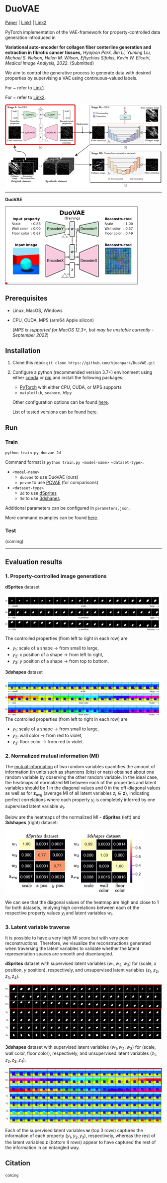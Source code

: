 # DuoVAE

[Paper]() | [Link1]() | [Link2]()

PyTorch implementation of the VAE-framework for property-controlled data generation introduced in

**Variational auto-encoder for collagen fiber centerline generation and extraction in fibrotic cancer tissues,**
*Hyojoon Park, Bin Li,  Yuming Liu, Michael S. Nelson, Helen M. Wilson, Eftychios Sifakis, Kevin W. Eliceiri, Medical Image Analysis, 2022*. (Submitted)

We aim to control the generative process to generate data with desired properties by supervising a VAE using continuous-valued labels.

For ~ refer to [Link1]().

For ~ refer to [Link2]().

![figure](/etc/figures/pipeline.png)

---

**DuoVAE**

![duovae](/etc/figures/duovae_all_loop.gif)

## Prerequisites
- Linux, MacOS, Windows
- CPU, CUDA, MPS (arm64 Apple silicon)

  (*MPS is supported for MacOS 12.3+, but may be unstable currently - September 2022*)

## Installation

1. Clone this repo: `git clone https://github.com/hjoonpark/DuoVAE.git`

2. Configure a python (recommended version 3.7+) environment using either [conda](https://docs.anaconda.com/anaconda/install/) or [pip](https://pip.pypa.io/en/stable/installation/) and install the following packages: 
    - [PyTorch](https://pytorch.org/get-started/locally/) with either CPU, CUDA, or MPS supports
    - `matplotlib`, `seaborn`, `h5py`

    Other configuration options can be found [here](/etc/doc/installation.md).

    List of tested versions can be found [here](/etc/doc/tested_versions.md).

## Run

### Train

    python train.py duovae 2d

Command format is `python train.py <model-name> <dataset-type>`.
- `<model-name>`
  - `duovae` to use DuoVAE (ours)
  - `pcvae` to use [PCVAE](https://github.com/xguo7/PCVAE) (for comparisons)
- `<dataset-type>` 
  - `2d` to use [dSprites](https://github.com/deepmind/dsprites-dataset)
  - `3d` to use [3dshapes](https://github.com/deepmind/3d-shapes)

Additional parameters can be configured in `parameters.json`.

More command examples can be found [here](run.sh).

### Test

(coming)

---

## Evaluation results

### 1. Property-controlled image generations

**dSprites** dataset

![figure](/etc/figures/y_traverse_dsprites_duovae.png)

The controlled properties (from left to right in each row) are 
- $y_1$: scale of a shape $\rightarrow$ from small to large,
- $y_2$: $x$ position of a shape $\rightarrow$ from left to right,
- $y_3$: $y$ position of a shape $\rightarrow$ from top to bottom.

**3dshapes** dataset

![figure](/etc/figures/y_traverse_3dshapes_duovae.png)
The controlled properties (from left to right in each row) are 
- $y_1$: scale of a shape $\rightarrow$ from small to large,
- $y_2$: wall color $\rightarrow$ from red to violet,
- $y_3$: floor color $\rightarrow$ from red to violet.

### 2. Normalized mutual information (MI)

The [mutual information](https://en.wikipedia.org/wiki/Mutual_information) of two random variables quantifies the amount of information (in units such as shannons (bits) or nats) obtained about one random variable by observing the other random variable.
In the ideal case, the heatmaps of normalized MI between each of the properties and latent variables should be 1 in the diagonal values and 0 in the off-diagonal values as well as for $\mathbf{z}_{avg}$ (average MI of all latent variables $z_i\in\mathbf{z}$), indicating perfect correlations where each property $y_i$ is completely inferred by one supervised latent variable $w_i$.

Below are the heatmaps of the normalized MI - **dSprites** (left) and **3dshapes** (right) dataset:

![figure](/etc/figures/MI_double.png)

We can see that the diagonal values of the heatmap are high and close to 1 for both datasets, implying high correlations between each of the respective property values $y_i$ and latent variables $w_i$.

### 3. Latent variable traverse

It is possible to have a very high MI score but with very poor reconstructions. Therefore, we visualize the reconstructions generated when traversing the latent variables to validate whether the latent representation spaces are smooth and disentangled.

**dSprites** dataset with supervised latent variables $(w_1, w_2, w_3)$ for (scale, $x$ position, $y$ position), respectively, and unsupervised latent variables $(z_1, z_2, z_3, z_4)$.

![figure](/etc/figures/zw_traverse_dsprites_duovae.png)

**3dshapes** dataset with supervised latent variables $(w_1, w_2, w_3)$ for (scale, wall color, floor color), respectively, and unsupervised latent variables $(z_1, z_2, z_3, z_4)$.

![figure](/etc/figures/zw_traverse_3dshapes_duovae.png)

Each of the supervised latent variables $\mathbf{w}$ (top 3 rows) captures the information of each property $(y_1, y_2, y_3)$, respectively, whereas the rest of the latent variables $\mathbf{z}$ (bottom 4 rows) appear to have captured the rest of the information in an entangled way.

## Citation

    coming